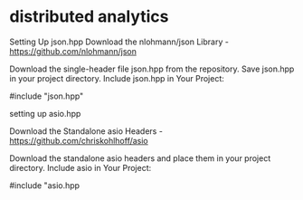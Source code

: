 # distributed analytics

Setting Up json.hpp
Download the nlohmann/json Library - https://github.com/nlohmann/json

Download the single-header file json.hpp from the repository.
Save json.hpp in your project directory.
Include json.hpp in Your Project:

#include "json.hpp"

setting up asio.hpp

Download the Standalone asio Headers - https://github.com/chriskohlhoff/asio

Download the standalone asio headers and place them in your project directory.
Include asio in Your Project:

#include "asio.hpp
